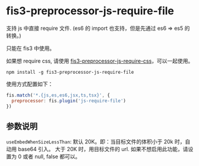 fis3-preprocessor-js-require-file
===============
支持 js 中直接 require 文件. (es6 的 import 也支持，但是先通过 es6 => es5 的转换。)


只能在 fis3 中使用。

如果想 require css, 请使用 [fis3-preprocessor-js-require-css](https://github.com/fex-team/fis3-preprocessor-js-require-css)，可以一起使用。

```
npm install -g fis3-preprocessor-js-require-file
```

使用方式配置如下：

```js
fis.match('*.{js,es,es6,jsx,ts,tsx}', {
  preprocessor: fis.plugin('js-require-file')
})
```


## 参数说明

`useEmbedWhenSizeLessThan`: 默认 20K。即：当目标文件的体积小于 20k 时，自动用 base64 引入。
大于 20K 时，用目标文件的 url. 如果不想启用此功能，请设置为 0 或者 null, false 都可以。
